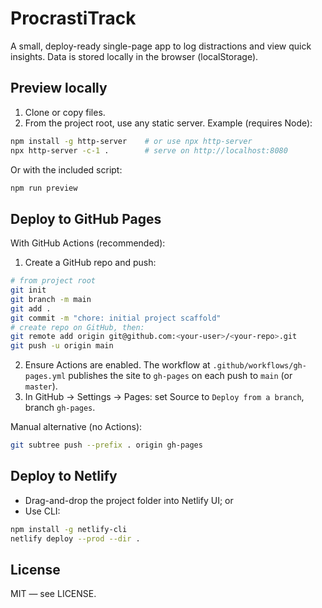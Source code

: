 # ProcrastiTrack

A small, deploy-ready single-page app to log distractions and view quick insights. Data is stored locally in the browser (localStorage).

## Preview locally

1. Clone or copy files.
2. From the project root, use any static server. Example (requires Node):
```bash
npm install -g http-server    # or use npx http-server
npx http-server -c-1 .        # serve on http://localhost:8080
```

Or with the included script:
```bash
npm run preview
```

## Deploy to GitHub Pages

With GitHub Actions (recommended):
1. Create a GitHub repo and push:
```bash
# from project root
git init
git branch -m main
git add .
git commit -m "chore: initial project scaffold"
# create repo on GitHub, then:
git remote add origin git@github.com:<your-user>/<your-repo>.git
git push -u origin main
```
2. Ensure Actions are enabled. The workflow at `.github/workflows/gh-pages.yml` publishes the site to `gh-pages` on each push to `main` (or `master`).
3. In GitHub → Settings → Pages: set Source to `Deploy from a branch`, branch `gh-pages`.

Manual alternative (no Actions):
```bash
git subtree push --prefix . origin gh-pages
```

## Deploy to Netlify

- Drag-and-drop the project folder into Netlify UI; or
- Use CLI:
```bash
npm install -g netlify-cli
netlify deploy --prod --dir .
```

## License
MIT — see LICENSE.
